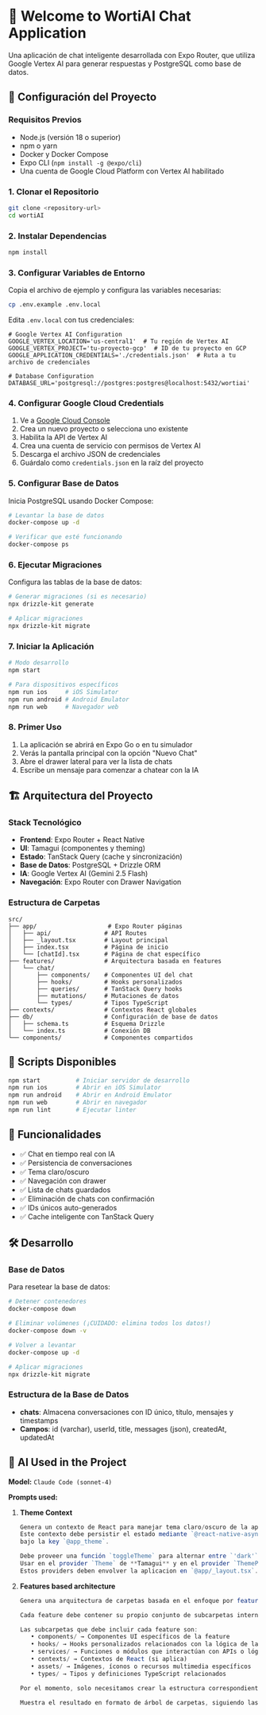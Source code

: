 # 👋 Welcome to **WortiAI Chat Application**

Una aplicación de chat inteligente desarrollada con Expo Router, que utiliza Google Vertex AI para generar respuestas y PostgreSQL como base de datos.

## 🚀 Configuración del Proyecto

### Requisitos Previos

- Node.js (versión 18 o superior)
- npm o yarn
- Docker y Docker Compose
- Expo CLI (`npm install -g @expo/cli`)
- Una cuenta de Google Cloud Platform con Vertex AI habilitado

### 1. Clonar el Repositorio

```bash
git clone <repository-url>
cd wortiAI
```

### 2. Instalar Dependencias

```bash
npm install
```

### 3. Configurar Variables de Entorno

Copia el archivo de ejemplo y configura las variables necesarias:

```bash
cp .env.example .env.local
```

Edita `.env.local` con tus credenciales:

```env
# Google Vertex AI Configuration
GOOGLE_VERTEX_LOCATION='us-central1'  # Tu región de Vertex AI
GOOGLE_VERTEX_PROJECT='tu-proyecto-gcp'  # ID de tu proyecto en GCP
GOOGLE_APPLICATION_CREDENTIALS='./credentials.json'  # Ruta a tu archivo de credenciales

# Database Configuration
DATABASE_URL='postgresql://postgres:postgres@localhost:5432/wortiai'
```

### 4. Configurar Google Cloud Credentials

1. Ve a [Google Cloud Console](https://console.cloud.google.com/)
2. Crea un nuevo proyecto o selecciona uno existente
3. Habilita la API de Vertex AI
4. Crea una cuenta de servicio con permisos de Vertex AI
5. Descarga el archivo JSON de credenciales
6. Guárdalo como `credentials.json` en la raíz del proyecto

### 5. Configurar Base de Datos

Inicia PostgreSQL usando Docker Compose:

```bash
# Levantar la base de datos
docker-compose up -d

# Verificar que esté funcionando
docker-compose ps
```

### 6. Ejecutar Migraciones

Configura las tablas de la base de datos:

```bash
# Generar migraciones (si es necesario)
npx drizzle-kit generate

# Aplicar migraciones
npx drizzle-kit migrate
```

### 7. Iniciar la Aplicación

```bash
# Modo desarrollo
npm start

# Para dispositivos específicos
npm run ios     # iOS Simulator
npm run android # Android Emulator
npm run web     # Navegador web
```

### 8. Primer Uso

1. La aplicación se abrirá en Expo Go o en tu simulador
2. Verás la pantalla principal con la opción "Nuevo Chat"
3. Abre el drawer lateral para ver la lista de chats
4. Escribe un mensaje para comenzar a chatear con la IA

## 🏗️ Arquitectura del Proyecto

### Stack Tecnológico

- **Frontend**: Expo Router + React Native
- **UI**: Tamagui (componentes y theming)
- **Estado**: TanStack Query (cache y sincronización)
- **Base de Datos**: PostgreSQL + Drizzle ORM
- **IA**: Google Vertex AI (Gemini 2.5 Flash)
- **Navegación**: Expo Router con Drawer Navigation

### Estructura de Carpetas

```
src/
├── app/                    # Expo Router páginas
│   ├── api/               # API Routes
│   ├── _layout.tsx        # Layout principal
│   ├── index.tsx          # Página de inicio
│   └── [chatId].tsx       # Página de chat específico
├── features/              # Arquitectura basada en features
│   └── chat/
│       ├── components/    # Componentes UI del chat
│       ├── hooks/         # Hooks personalizados
│       ├── queries/       # TanStack Query hooks
│       ├── mutations/     # Mutaciones de datos
│       └── types/         # Tipos TypeScript
├── contexts/              # Contextos React globales
├── db/                    # Configuración de base de datos
│   ├── schema.ts          # Esquema Drizzle
│   └── index.ts           # Conexión DB
└── components/            # Componentes compartidos
```

## 🔧 Scripts Disponibles

```bash
npm start          # Iniciar servidor de desarrollo
npm run ios        # Abrir en iOS Simulator
npm run android    # Abrir en Android Emulator
npm run web        # Abrir en navegador
npm run lint       # Ejecutar linter
```

## 📱 Funcionalidades

- ✅ Chat en tiempo real con IA
- ✅ Persistencia de conversaciones
- ✅ Tema claro/oscuro
- ✅ Navegación con drawer
- ✅ Lista de chats guardados
- ✅ Eliminación de chats con confirmación
- ✅ IDs únicos auto-generados
- ✅ Cache inteligente con TanStack Query

## 🛠️ Desarrollo

### Base de Datos

Para resetear la base de datos:

```bash
# Detener contenedores
docker-compose down

# Eliminar volúmenes (¡CUIDADO: elimina todos los datos!)
docker-compose down -v

# Volver a levantar
docker-compose up -d

# Aplicar migraciones
npx drizzle-kit migrate
```

### Estructura de la Base de Datos

- **chats**: Almacena conversaciones con ID único, título, mensajes y timestamps
- **Campos**: id (varchar), userId, title, messages (json), createdAt, updatedAt

## 🤖 AI Used in the Project

**Model:** `Claude Code (sonnet-4)`

**Prompts used:**

1. **Theme Context**
   ```ts
   Genera un contexto de React para manejar tema claro/oscuro de la aplicación.
   Este contexto debe persistir el estado mediante `@react-native-async-storage/async-storage`
   bajo la key `@app_theme`.

   Debe proveer una función `toggleTheme` para alternar entre `'dark'` y `'light'`.
   Usar en el provider `Theme` de **Tamagui** y en el provider `ThemeProvider`.
   Estos providers deben envolver la aplicacion en `@app/_layout.tsx`.
   ```

2. **Features based architecture**
   ```ts
   Genera una arquitectura de carpetas basada en el enfoque por features (feature-based architecture).

   Cada feature debe contener su propio conjunto de subcarpetas internas para mantener una estructura modular y escalable.

   Las subcarpetas que debe incluir cada feature son:
      •	components/ → Componentes UI específicos de la feature
      •	hooks/ → Hooks personalizados relacionados con la lógica de la feature
      •	services/ → Funciones o módulos que interactúan con APIs o lógica externa
      •	contexts/ → Contextos de React (si aplica)
      •	assets/ → Imágenes, íconos o recursos multimedia específicos
      •	types/ → Tipos y definiciones TypeScript relacionados

   Por el momento, solo necesitamos crear la estructura correspondiente a la feature chat aplicando este patrón.

   Muestra el resultado en formato de árbol de carpetas, siguiendo las convenciones más comunes de un proyecto React + TypeScript.
   ```